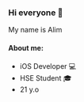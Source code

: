 ### Hi everyone 🌈

My name is Alim

#### About me:
<ul>
<li>iOS Developer 💻</li>
<li>HSE Student 🎓</li>
<li>21 y.o </li>
</ul>
